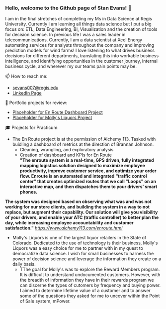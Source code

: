 ### Hello, welcome to the Github page of Stan Evans!  👋

  I am in the final stretches of completing my Ms in Data Science at Regis University. Currently I am learning all things data science but I put a big focus on: ETL, Data Engineering, BI, Visualization and the creation of tools for decision science. In previous life I was a sales leader in telecommunications. Currently, I am a data scientist at Xcel Energy automating services for analysts throughout the company and improving prediction models for wind farms! I love listening to what drives business decisions for different departments, translating this into workable business intelligence, and identifying opportunities in the customer journey, internal business cycle, and wherever my our teams pain points may be. 
  
📫 How to reach me: 
- sevans007@regis.edu
- [LinkedIn Page](https://www.linkedin.com/in/stanley-evans-25820014/)


 :floppy_disk: Portfolio projects for review:
- [Placeholder for En Route Dashboard Project](https://github.com/stiznan/stiznan/blob/main/EDA%20%26%20SKLearn%20Linear%20Regression%20Stretch%20Project.ipynb)
- [Placeholder for Molly's Liquors Project](https://github.com/stiznan/stiznan/blob/main/EDA%20Example%20-%20Country%20Health%20Rankings%20with%20SKLearn.ipynb)


🎓 Projects for Practicum:
   - The En Route project is at the permission of Alchemy 113. Tasked with buidling a dashboard of metrics at the direction of Brannan Johnson.
        - Cleaning, wrangling, and exploratory analysis
        - Creation of dashboard and KPIs for En Route<br>
__"The enroute system is a real-time, GPS driven, fully integrated mapping logistics solution designed to maximize
employee productivity, improve customer service, and optimize your order flow. Enroute is an automated and integrated “traffic control center” that
creates optimized routes that we call "Loops" on an interactive map, and then dispatches them to your drivers’ smart phones.__

__The system was designed based on observing what was and was not working for our store clients, and building the system in a way to not replace, but augment their capability. Our solution will give you visibility of your drivers, and enable your ATC (traffic controller) to better plan the day, while increasing employee accountability and customer satisfaction."__ *https://www.alchemy113.com/enroute.html*

   - Molly's Liquors is one of the largest liquor retailers in the State of Colorado. Dedicated to the use of technology is their business, Molly's Liquors was a easy choice for me to partner with in my quest to democratize data science. I wish for small businesses to harness the power of decision science and leverage the information they create on a daily basis. 
        - TThe goal for Molly's was to explore the Reward Members program. It is difficult to understand undocumented customers. However, with the breadth of information they have in their rewards program we can discerne the types of cutomers by frequency and buying power. I aimed to determine lifetime value of a customer and to answer some of the questions they asked for me to uncover within the Point of Sale system, mPower. 


